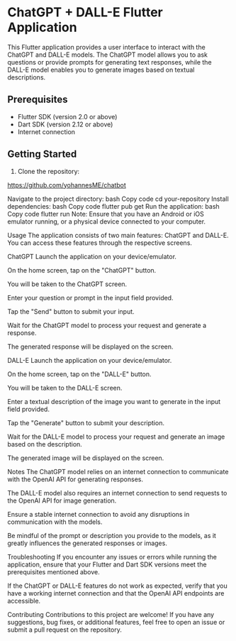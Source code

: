 # ChatGPT + DALL-E Flutter Application

This Flutter application provides a user interface to interact with the ChatGPT and DALL-E models. The ChatGPT model allows you to ask questions or provide prompts for generating text responses, while the DALL-E model enables you to generate images based on textual descriptions.

## Prerequisites

- Flutter SDK (version 2.0 or above)
- Dart SDK (version 2.12 or above)
- Internet connection

## Getting Started

1. Clone the repository:

https://github.com/yohannesME/chatbot

Navigate to the project directory:
bash
Copy code
cd your-repository
Install dependencies:
bash
Copy code
flutter pub get
Run the application:
bash
Copy code
flutter run
Note: Ensure that you have an Android or iOS emulator running, or a physical device connected to your computer.

Usage
The application consists of two main features: ChatGPT and DALL-E. You can access these features through the respective screens.

ChatGPT
Launch the application on your device/emulator.

On the home screen, tap on the "ChatGPT" button.

You will be taken to the ChatGPT screen.

Enter your question or prompt in the input field provided.

Tap the "Send" button to submit your input.

Wait for the ChatGPT model to process your request and generate a response.

The generated response will be displayed on the screen.

DALL-E
Launch the application on your device/emulator.

On the home screen, tap on the "DALL-E" button.

You will be taken to the DALL-E screen.

Enter a textual description of the image you want to generate in the input field provided.

Tap the "Generate" button to submit your description.

Wait for the DALL-E model to process your request and generate an image based on the description.

The generated image will be displayed on the screen.

Notes
The ChatGPT model relies on an internet connection to communicate with the OpenAI API for generating responses.

The DALL-E model also requires an internet connection to send requests to the OpenAI API for image generation.

Ensure a stable internet connection to avoid any disruptions in communication with the models.

Be mindful of the prompt or description you provide to the models, as it greatly influences the generated responses or images.

Troubleshooting
If you encounter any issues or errors while running the application, ensure that your Flutter and Dart SDK versions meet the prerequisites mentioned above.

If the ChatGPT or DALL-E features do not work as expected, verify that you have a working internet connection and that the OpenAI API endpoints are accessible.

Contributing
Contributions to this project are welcome! If you have any suggestions, bug fixes, or additional features, feel free to open an issue or submit a pull request on the repository.
